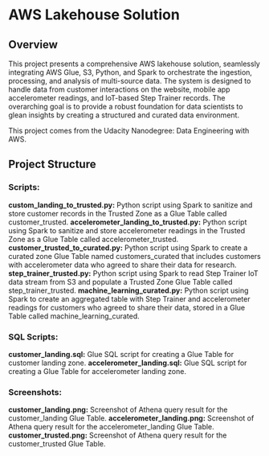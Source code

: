 # AWS Lakehouse Solution

## Overview

This project presents a comprehensive AWS lakehouse solution, seamlessly integrating AWS Glue, S3, Python, and Spark to orchestrate the ingestion, processing, and analysis of multi-source data. The system is designed to handle data from customer interactions on the website, mobile app accelerometer readings, and IoT-based Step Trainer records. The overarching goal is to provide a robust foundation for data scientists to glean insights by creating a structured and curated data environment.

This project comes from the Udacity Nanodegree: Data Engineering with AWS.

## Project Structure

### Scripts:

**custom_landing_to_trusted.py:** Python script using Spark to sanitize and store customer records in the Trusted Zone as a Glue Table called customer_trusted.
**accelerometer_landing_to_trusted.py:** Python script using Spark to sanitize and store accelerometer readings in the Trusted Zone as a Glue Table called accelerometer_trusted.
**customer_trusted_to_curated.py:** Python script using Spark to create a curated zone Glue Table named customers_curated that includes customers with accelerometer data who agreed to share their data for research.
**step_trainer_trusted.py:** Python script using Spark to read Step Trainer IoT data stream from S3 and populate a Trusted Zone Glue Table called step_trainer_trusted.
**machine_learning_curated.py:** Python script using Spark to create an aggregated table with Step Trainer and accelerometer readings for customers who agreed to share their data, stored in a Glue Table called machine_learning_curated.

### SQL Scripts:

**customer_landing.sql:** Glue SQL script for creating a Glue Table for customer landing zone.
**accelerometer_landing.sql:** Glue SQL script for creating a Glue Table for accelerometer landing zone.

### Screenshots:

**customer_landing.png:** Screenshot of Athena query result for the customer_landing Glue Table.
**accelerometer_landing.png:** Screenshot of Athena query result for the accelerometer_landing Glue Table.
**customer_trusted.png:** Screenshot of Athena query result for the customer_trusted Glue Table.
